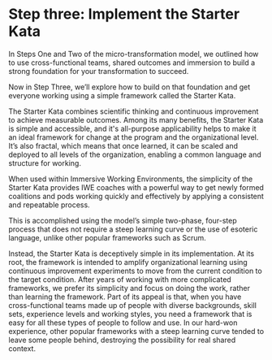 # Step three: Implement the Starter Kata

In Steps One and Two of the micro-transformation model, we outlined how to use cross-functional teams, shared outcomes and immersion to build a strong foundation for your transformation to succeed.

Now in Step Three, we’ll explore how to build on that foundation and get everyone working using a simple framework called the Starter Kata.

The Starter Kata combines scientific thinking and continuous improvement to achieve measurable outcomes. Among its many benefits, the Starter Kata is simple and accessible, and it's all-purpose applicability helps to make it an ideal framework for change at the program and the organizational level. It’s also fractal, which means that once learned, it can be scaled and deployed to all levels of the organization, enabling a common language and structure for working.

When used within Immersive Working Environments, the simplicity of the Starter Kata provides IWE coaches with a powerful way to get newly formed coalitions and pods working quickly and effectively by applying a consistent and repeatable process.

This is accomplished using the model’s simple two-phase, four-step process that does not require a steep learning curve or the use of esoteric language, unlike other popular frameworks such as Scrum.

Instead, the Starter Kata is deceptively simple in its implementation. At its root, the framework is intended to amplify organizational learning using continuous improvement experiments to move from the current condition to the target condition. After years of working with more complicated frameworks, we prefer its simplicity and focus on doing the work, rather than learning the framework. Part of its appeal is that, when you have cross-functional teams made up of people with diverse backgrounds, skill sets, experience levels and working styles, you need a framework that is easy for all these types of people to follow and use. In our hard-won experience, other popular frameworks with a steep learning curve tended to leave some people behind, destroying the possibility for real shared context.

